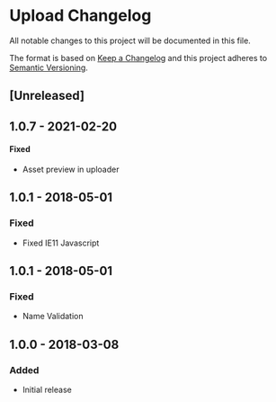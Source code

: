 # Upload Changelog

All notable changes to this project will be documented in this file.

The format is based on [Keep a Changelog](http://keepachangelog.com/) and this project adheres to [Semantic Versioning](http://semver.org/).

## [Unreleased]

## 1.0.7 - 2021-02-20

#### Fixed
- Asset preview in uploader

## 1.0.1 - 2018-05-01

### Fixed

- Fixed IE11 Javascript

## 1.0.1 - 2018-05-01

### Fixed

- Name Validation

## 1.0.0 - 2018-03-08

### Added

- Initial release
